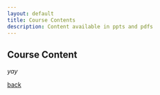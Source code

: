 ```yaml
---
layout: default
title: Course Contents
description: Content available in ppts and pdfs
---
```


## Course Content

_yay_

[back](./)



